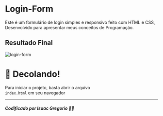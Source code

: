 # Login-Form

Este é um formulário de login simples e responsivo feito com HTML e CSS, <br /> 
Desenvolvido para apresentar meus conceitos de Programação.

## Resultado Final

![login-form](https://user-images.githubusercontent.com/90081543/164788387-af8c3994-0fc2-4b73-acb0-c520fd4f1023.png)

# 🚀 Decolando!

Para iniciar o projeto, basta abrir o arquivo <br /> `index.html` em seu navegador

---
##### Codificado por Isaac Gregorio 👨‍💻
